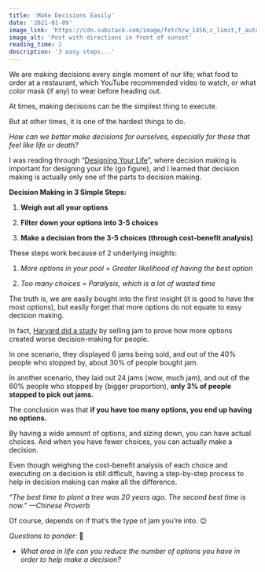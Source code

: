 ```yaml
---
title: 'Make Decisions Easily'
date: '2021-01-09'
image_link: 'https://cdn.substack.com/image/fetch/w_1456,c_limit,f_auto,q_auto:good,fl_progressive:steep/https%3A%2F%2Fbucketeer-e05bbc84-baa3-437e-9518-adb32be77984.s3.amazonaws.com%2Fpublic%2Fimages%2F7500ccd4-8147-42cc-96f1-503df71d9c03_5434x3623.jpeg'
image_alt: 'Post with directions in front of sunset'
reading_time: 2
description: '3 easy steps...'
---
```

We are making decisions every single moment of our life; what food to order at a restaurant, which YouTube recommended video to watch, or what color mask (if any) to wear before heading out.

At times, making decisions can be the simplest thing to execute.

But at other times, it is one of the hardest things to do.

_How can we better make decisions for ourselves, especially for those that feel like life or death?_

I was reading through “[Designing Your Life](https://www.amazon.com/Designing-Your-Life-Well-Lived-Joyful/dp/1101875321)”, where decision making is important for designing your life (go figure), and I learned that decision making is actually only one of the parts to decision making.

**Decision Making in 3 Simple Steps:**

1. **Weigh out all your options**

2. **Filter down your options into 3-5 choices**

3. **Make a decision from the 3-5 choices (through cost-benefit analysis)**

These steps work because of 2 underlying insights:

1. _More options in your pool = Greater likelihood of having the best option_

2. _Too many choices = Paralysis, which is a lot of wasted time_

The truth is, we are easily bought into the first insight (it is good to have the most options), but easily forget that more options do not equate to easy decision making.

In fact, [Harvard did a study](https://faculty.washington.edu/jdb/345/345%20Articles/Iyengar%20%26%20Lepper%20(2000).pdf) by selling jam to prove how more options created worse decision-making for people.

In one scenario, they displayed 6 jams being sold, and out of the 40% people who stopped by, about 30% of people bought jam.

In another scenario, they laid out 24 jams (wow, much jam), and out of the 60% people who stopped by (bigger proportion), **only 3% of people stopped to pick out jams.**

The conclusion was that **if you have too many options, you end up having no options.**

By having a wide amount of options, and sizing down, you can have actual choices. And when you have fewer choices, you can actually make a decision.

Even though weighing the cost-benefit analysis of each choice and executing on a decision is still difficult, having a step-by-step process to help in decision making can make all the difference.

_“The best time to plant a tree was 20 years ago. The second best time is now.” —Chinese Proverb_

Of course, depends on if that’s the type of jam you’re into. 😉

_Questions to ponder:_ 🤔

- _What area in life can you reduce the number of options you have in order to help make a decision?_